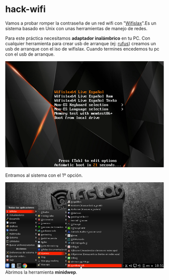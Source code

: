 # hack-wifi
Vamos a probar romper la contraseña de un red wifi con "[Wifislax](https://www.wifislax.com/category/download/nuevas-versiones/)".Es un sistema basado en Unix con unas herramientas de manejo de redes. 

Para este práctica necesitamos **adaptador inalámbrico** en tu PC. 
Con cualquier herramienta para crear usb de arranque (ej: [rufus](https://rufus.ie/)) creamos un usb de arranque con el iso de wifislax. Cuando termines encedemos tu pc con el usb de arranque.

![img wifisalx](wifislax0.png)

Entramos al sistema con el 1º opción.

![img wifislax](wifislax1.png)
Abrimos la herramienta **minidwep**.

